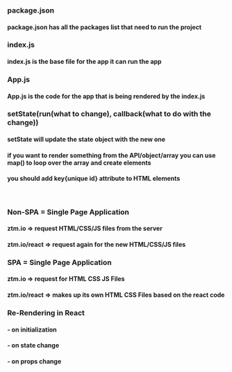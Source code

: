 ### package.json

#### package.json has all the packages list that need to run the project

### index.js

#### index.js is the base file for the app it can run the app

### App.js

#### App.js is the code for the app that is being rendered by the index.js

### setState(run(what to change), callback(what to do with the change))

#### setState will update the state object with the new one

#### if you want to render something from the API/object/array you can use map() to loop over the array and create elements

#### you should add key{unique id} attribute to HTML elements

<br/>

### Non-SPA = Single Page Application

#### ztm.io => request HTML/CSS/JS files from the server

#### ztm.io/react => request again for the new HTML/CSS/JS files

### SPA = Single Page Application

#### ztm.io => request for HTML CSS JS Files

#### ztm.io/react => makes up its own HTML CSS Files based on the react code

### Re-Rendering in React

#### - on initialization

#### - on state change

#### - on props change
